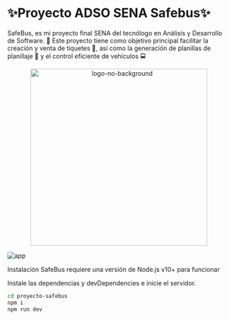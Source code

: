 # ✨Proyecto ADSO SENA Safebus✨
SafeBus, es mi proyecto final SENA del tecnólogo en Análisis y Desarrollo de Software. 🚀 Este proyecto tiene como objetivo principal facilitar la creación y venta de tiquetes 🎫, así como la generación de planillas de planillaje 📝 y el control eficiente de vehículos 🚍


<p align="center">
  <img src="https://github.com/mzrtcode/proyecto-safebus/assets/71569136/730b248d-62b8-4405-86e7-828d4aa664ee" alt="logo-no-background" width="400px" style="margin:0 auto">
</p>


![app](https://github.com/mzrtcode/proyecto-safebus/assets/71569136/6a37bcfb-3e21-464e-8083-4e1d5e63b6a9)

Instalación
SafeBus requiere una versión de Node.js v10+ para funcionar

Instale las dependencias y devDependencies e inicie el servidor.

```sh
cd proyecto-safebus
npm i
npm run dev
